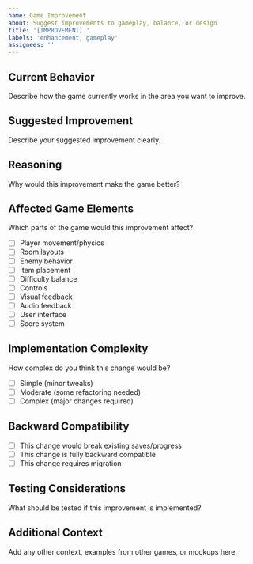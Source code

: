 ```yaml
---
name: Game Improvement
about: Suggest improvements to gameplay, balance, or design
title: '[IMPROVEMENT] '
labels: 'enhancement, gameplay'
assignees: ''
---
```


## Current Behavior
Describe how the game currently works in the area you want to improve.

## Suggested Improvement
Describe your suggested improvement clearly.

## Reasoning
Why would this improvement make the game better?

## Affected Game Elements
Which parts of the game would this improvement affect?
- [ ] Player movement/physics
- [ ] Room layouts
- [ ] Enemy behavior
- [ ] Item placement
- [ ] Difficulty balance
- [ ] Controls
- [ ] Visual feedback
- [ ] Audio feedback
- [ ] User interface
- [ ] Score system

## Implementation Complexity
How complex do you think this change would be?
- [ ] Simple (minor tweaks)
- [ ] Moderate (some refactoring needed)
- [ ] Complex (major changes required)

## Backward Compatibility
- [ ] This change would break existing saves/progress
- [ ] This change is fully backward compatible
- [ ] This change requires migration

## Testing Considerations
What should be tested if this improvement is implemented?

## Additional Context
Add any other context, examples from other games, or mockups here.